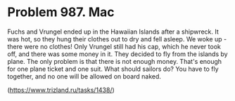 # Problem 987. Mac 

Fuchs and Vrungel ended up in the Hawaiian Islands after a shipwreck.  It was hot, so they hung their clothes out to dry and fell asleep.  We woke up - there were no clothes! Only Vrungel still had his cap, which he never took off, and there was some money in it. They decided to fly from the islands by plane. The only problem is that there is not enough money. That's enough for one plane ticket and one suit. What should sailors do? You have to fly together, and no one will be allowed on board naked.

(https://www.trizland.ru/tasks/1438/)